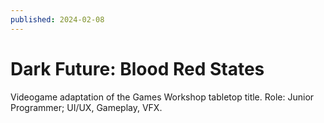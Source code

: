 ```yaml
---
published: 2024-02-08
---
```


# Dark Future: Blood Red States

Videogame adaptation of the Games Workshop tabletop title.
Role: Junior Programmer; UI/UX, Gameplay, VFX.


